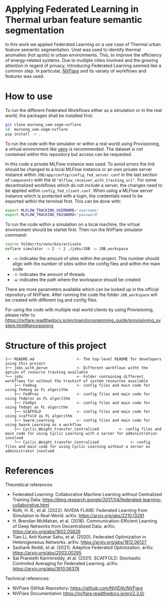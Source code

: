 # Applying Federated Learning in Thermal urban feature semantic segmentation

In this work we applied Federated Learning on a use case of Thermal urban feature semantic segmentation. Unet was used to identify thermal anomalies (hot spots) in urban environments. 
This, to improve the efficiency of energy-related systems.
Due to multiple cities involved and the growing attention in regard of privacy, introducing Federated Learning seemed like a common step.
In particular, [NVFlare](https://github.com/NVIDIA/NVFlare) and its variaty of workflows and features was used.


# How to use
To run the different Federated Workflows either as a simulation or in the real world, the packages shall be installed first:
``` bash
git clone murnong_sem-segm-nvflare
cd  murnong_sem-segm-nvflare
pip install -e .
```

To run the code with the simulator or within a real world using Provisioning, a virtual environment like [venv](https://docs.python.org/3/library/venv.html) is recommended.
The dataset is not contained within this repository but access can be requested.

In this code a private MLFlow instance was used. 
To avoid errors the link should be changed to a local MLFlow instance or an own private server instance within `JOB/app/config/config_fed_server.conf` in the last section of `components` with the id `"mlflow_receiver_with_tracking_uri"`.
For some decentralized workflows which do not include a server, the changes need to be applied within `config_fed_client.conf`.
When using a MLFlow server instance which is protected with a login, the credentials need to be exported within the terminal first. This can be done with:
``` bash
export MLFLOW_TRACKING_USERNAME='username'  
export MLFLOW_TRACKING_PASSWORD='password'  
```
To run the code within a simulation on a local machine, the virtual environment should be startet first. Then run the NVFlare simulator command:

``` bash
source folder/to/venv/bin/activate
nvflare simulator -n 2 -t 2 ./jobs/JOB -w JOB_workspace
```

- `-n`: indicates the amount of sites within the project. This number should align with the number of sites within the config files and within the main code
- `-t`: indicates the amount of threads
- `-w`: indicates the path where the workspace should be created

There are more parameters available which can be looked up in the official repository of NVFlare.
After running the code the folder `JOB_workspace` will be created with different log and config files.

For using the code with multiple real world clients by using Provisioning, please refer to https://nvflare.readthedocs.io/en/main/programming_guide/provisioning_system.html#provisioning

# Structure of this project

```
├── README.md                   <- The top-level README for developers using this project
├── jobs_with_perun             <- Different workflows witht the option of resource tracking available
└── jobs                        <- Folder containing different workflows for without the trackinf of system resources available
    ├── FedAvg                  <- config files and main code for using fedavg as FL algorithm
    ├── FedProx                 <- config files and main code for using fedprox as FL algorithm
    ├── FedOpt                  <- config files and main code for using fedopt as FL algorithm
    ├── SCAFFOLD                <- config files and main code for using scaffold as FL algorithm
    ├── Swarm_Learning          <- config files and main code for using Swarm Learning as a workflow
    ├── Cyclic_Weight_transfer_Centralized         <- config files and main code for using Cyclic Learning with a server for administration involved
    └── Cyclic_Weight_transfer_Centralized              <- config files and main code for using Cyclic Learning without a server as administrator involved
```

# References

Theoretical references:
 - Federated Learning: Collaborative Machine Learning without Centralized Training Data: https://blog.research.google/2017/04/federated-learning-collaborative.html
 - Roth, H. R., et al. (2022). NVIDIA FLARE: Federated Learning from Simulation to Real-World. arXiv. https://arxiv.org/abs/2210.13291
 - H. Brendan McMahan, et al. (2016). Communication-Efficient Learning of Deep Networks from Decentralized Data. arXiv. https://arxiv.org/abs/1602.05629
 - Tian Li, Anit Kumar Sahu, et al. (2020). Federated Optimization in Heterogeneous Networks. arXiv. https://arxiv.org/abs/1812.06127
 - Sashank Reddi, et al. (2021). Adaptive Federated Optimization. arXiv. https://arxiv.org/abs/2003.00295
 - Sai Praneeth Karimireddy, et al. (2021). SCAFFOLD: Stochastic Controlled Averaging for Federated Learning. arXiv. https://arxiv.org/abs/1910.06378

Technical references:
 - NVFlare GitHub Repository:  https://github.com/NVIDIA/NVFlare
 - NVFlare Documentation https://nvflare.readthedocs.io/en/2.3.0/